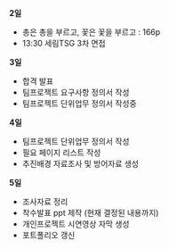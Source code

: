 **2일**
- 총은 총을 부르고, 꽃은 꽃을 부르고 : 166p
- 13:30 세림TSG 3차 면접

**3일**
- 합격 발표
- 팀프로젝트 요구사항 정의서 작성
- 팀프로젝트 단위업무 정의서 작성중

**4일**
- 팀프로젝트 단위업무 정의서 작성
- 필요 페이지 리스트 작성
- 추진배경 자료조사 및 방어자료 생성
  
**5일**
- 조사자료 정리
- 착수발표 ppt 제작 (현재 결정된 내용까지)
- 개인프로젝트 시연영상 자막 생성
- 포트폴리오 갱신
